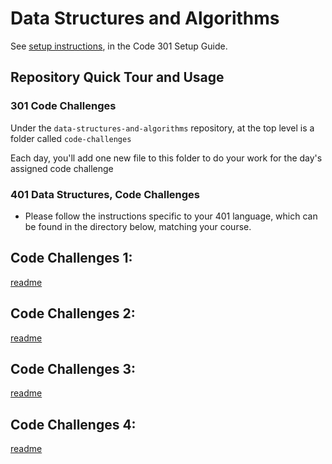 # Data Structures and Algorithms

See [setup instructions](https://codefellows.github.io/setup-guide/code-301/3-code-challenges), in the Code 301 Setup Guide.

## Repository Quick Tour and Usage

### 301 Code Challenges

Under the `data-structures-and-algorithms` repository, at the top level is a folder called `code-challenges`

Each day, you'll add one new file to this folder to do your work for the day's assigned code challenge

### 401 Data Structures, Code Challenges

- Please follow the instructions specific to your 401 language, which can be found in the directory below, matching your course.

## Code Challenges 1:
[readme](https://github.com/qusaiqeisi/data-structures-and-algorithm/blob/main/401-code-challange/Class-01/README.md)


## Code Challenges 2:
[readme](https://github.com/qusaiqeisi/data-structures-and-algorithm/blob/main/401-code-challange/class-02/ReadMe.md)


## Code Challenges 3:
[readme](https://github.com/qusaiqeisi/data-structures-and-algorithm/blob/main/401-code-challange/class-3/readme.md)


## Code Challenges 4:
[readme](https://github.com/qusaiqeisi/data-structures-and-algorithm/blob/main/401-code-challange/class-04/readme.md)
